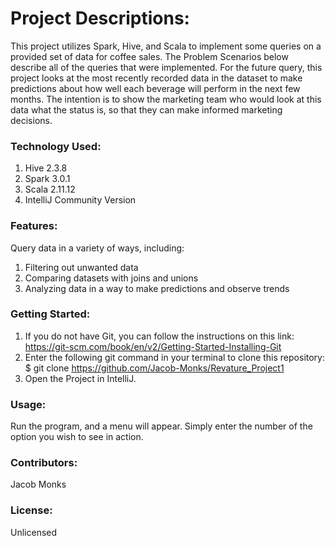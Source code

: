 # Project Descriptions:
This project utilizes Spark, Hive, and Scala to implement some queries on a provided set of data for coffee sales. The Problem Scenarios below describe all of the queries that were implemented. For the future query, this project looks at the most recently recorded data in the dataset to make predictions about how well each beverage will perform in the next few months. The intention is to show the marketing team who would look at this data what the status is, so that they can make informed marketing decisions.

### Technology Used:
1. Hive 2.3.8
2. Spark 3.0.1
3. Scala 2.11.12
4. IntelliJ Community Version

### Features:
Query data in a variety of ways, including:
1. Filtering out unwanted data
2. Comparing datasets with joins and unions
3. Analyzing data in a way to make predictions and observe trends

### Getting Started:
1. If you do not have Git, you can follow the instructions on this link:
       https://git-scm.com/book/en/v2/Getting-Started-Installing-Git
2. Enter the following git command in your terminal to clone this repository:
       $ git clone https://github.com/Jacob-Monks/Revature_Project1
 3. Open the Project in IntelliJ.

### Usage:
Run the program, and a menu will appear. Simply enter the number of the option you wish to see in action.

### Contributors:
Jacob Monks

### License:
Unlicensed

